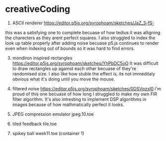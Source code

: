 # creativeCoding

1. ASCII renderer
  https://editor.p5js.org/syrophoam/sketches/JaZ_3-fS-

this was a satisfying one to complete becuase of how tedius it was alligning the charecters as they arent perfect squares.
I also struggled to index the look up table properly after adding noise becuase p5.js continues to render even when indexing
out of bounds so it was hard to find errors.

3. mondiron inspired rectangles
   https://editor.p5js.org/syrophoam/sketches/YhPbDC5oO
It was difficult to draw rectangles up against each other becuase of they're randomised size. I also like how stuble the effect is,
its not immeditaly obvious what it's doing until you move the mouse.

   
5. filtered noise
   https://editor.p5js.org/syrophoam/sketches/0DSVpzxI0
  i'm proud of this one becuase of how long I struggled to make my own FIR filter algorithm. It's also intresting
to implement DSP algorithms in images because of how mathmatically perfect it looks.

   
7. JPEG compression emulator
  jpeg.10.toe

9. tiled feedback
   tile.toe
10. spikey ball
   week11.toe (container 1)
   
